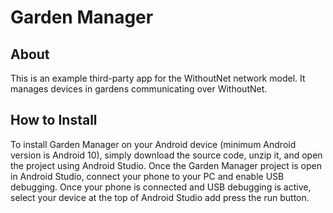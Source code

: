 # Garden Manager

## About
This is an example third-party app for the WithoutNet network model. It manages devices in gardens communicating over WithoutNet.

## How to Install
To install Garden Manager on your Android device (minimum Android version is Android 10), simply download the source code, unzip it, and open the project using Android Studio.
Once the Garden Manager project is open in Android Studio, connect your phone to your PC and enable USB debugging. Once your phone is connected and USB debugging is active, select your device at the top of Android Studio add press the run button.

